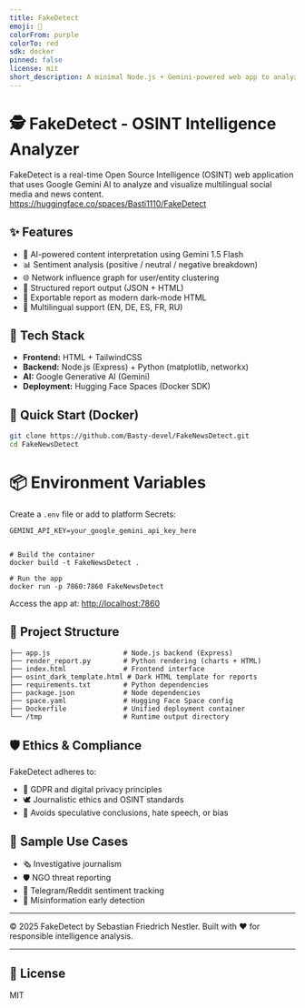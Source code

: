 ```yaml
---
title: FakeDetect
emoji: 🐠
colorFrom: purple
colorTo: red
sdk: docker
pinned: false
license: mit
short_description: A minimal Node.js + Gemini-powered web app to analyze text.
---
```



# 🕵️ FakeDetect - OSINT Intelligence Analyzer

FakeDetect is a real-time Open Source Intelligence (OSINT) web application that uses Google Gemini AI to analyze and visualize multilingual social media and news content.
https://huggingface.co/spaces/Basti1110/FakeDetect
## ✨ Features

- 🧠 AI-powered content interpretation using Gemini 1.5 Flash
- 📊 Sentiment analysis (positive / neutral / negative breakdown)
- 🌐 Network influence graph for user/entity clustering
- 📌 Structured report output (JSON + HTML)
- 💾 Exportable report as modern dark-mode HTML
- 💬 Multilingual support (EN, DE, ES, FR, RU)

## 🔧 Tech Stack

- **Frontend:** HTML + TailwindCSS
- **Backend:** Node.js (Express) + Python (matplotlib, networkx)
- **AI:** Google Generative AI (Gemini)
- **Deployment:** Hugging Face Spaces (Docker SDK)

## 🚀 Quick Start (Docker)

```bash
git clone https://github.com/Basty-devel/FakeNewsDetect.git
cd FakeNewsDetect
```

# 📦 Environment Variables

Create a `.env` file or add to platform Secrets:

```
GEMINI_API_KEY=your_google_gemini_api_key_here


# Build the container
docker build -t FakeNewsDetect .

# Run the app
docker run -p 7860:7860 FakeNewsDetect
```

Access the app at: [http://localhost:7860](http://localhost:7860)

## 📁 Project Structure

```
├── app.js                  # Node.js backend (Express)
├── render_report.py        # Python rendering (charts + HTML)
├── index.html              # Frontend interface
├── osint_dark_template.html # Dark HTML template for reports
├── requirements.txt        # Python dependencies
├── package.json            # Node dependencies
├── space.yaml              # Hugging Face Space config
├── Dockerfile              # Unified deployment container
└── /tmp                    # Runtime output directory
```

## 🛡 Ethics & Compliance

FakeDetect adheres to:
- 📝 GDPR and digital privacy principles
- 🕊️ Journalistic ethics and OSINT standards
- 🛑 Avoids speculative conclusions, hate speech, or bias

## 🧠 Sample Use Cases

- 🗞 Investigative journalism
- 🛡 NGO threat reporting
- 🧵 Telegram/Reddit sentiment tracking
- 🧾 Misinformation early detection

---

© 2025 FakeDetect by Sebastian Friedrich Nestler. Built with ❤️ for responsible intelligence analysis.



---

## 📄 License
MIT
